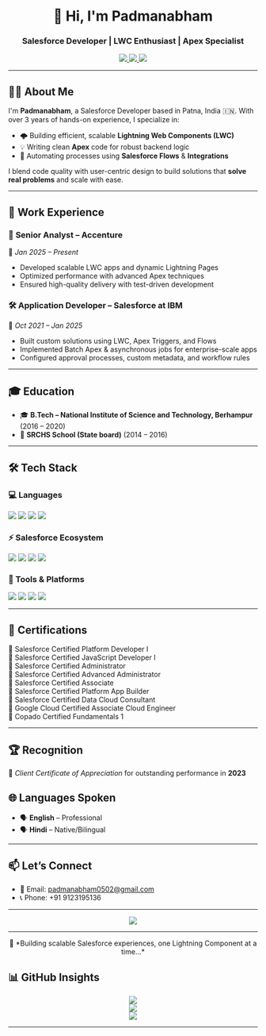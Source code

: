 <h1 align="center">👋 Hi, I'm Padmanabham</h1>
<h3 align="center">Salesforce Developer | LWC Enthusiast | Apex Specialist</h3>

<p align="center">
  <a href="https://linkedin.com/in/padmanabham-814002159">
    <img src="https://img.shields.io/badge/LinkedIn-Connect-blue?logo=linkedin" />
  </a>
  <a href="https://github.com/HANU0502">
    <img src="https://img.shields.io/badge/GitHub-Profile-181717?logo=github" />
  </a>
  <a href="https://www.salesforce.com/trailblazer/padmanabham648">
    <img src="https://img.shields.io/badge/Trailblazer-Profile-orange?logo=salesforce" />
  </a>
</p>

---

## 🧑‍💻 About Me

I'm **Padmanabham**, a Salesforce Developer based in Patna, India 🇮🇳. With over 3 years of hands-on experience, I specialize in:

- 🌩️ Building efficient, scalable **Lightning Web Components (LWC)**
- 💡 Writing clean **Apex** code for robust backend logic
- 🔄 Automating processes using **Salesforce Flows** & **Integrations**

I blend code quality with user-centric design to build solutions that **solve real problems** and scale with ease.

---

## 💼 Work Experience

### 💼 **Senior Analyst – Accenture**
📍 *Jan 2025 – Present*
- Developed scalable LWC apps and dynamic Lightning Pages
- Optimized performance with advanced Apex techniques
- Ensured high-quality delivery with test-driven development

### 🛠️ **Application Developer – Salesforce at IBM**
📍 *Oct 2021 – Jan 2025*
- Built custom solutions using LWC, Apex Triggers, and Flows
- Implemented Batch Apex & asynchronous jobs for enterprise-scale apps
- Configured approval processes, custom metadata, and workflow rules

---

## 🎓 Education

- 🎓 **B.Tech – National Institute of Science and Technology, Berhampur** (2016 – 2020)  
- 🏫 **SRCHS School (State board)** (2014 – 2016)

---

## 🛠️ Tech Stack

### 💻 Languages
<p>
  <img src="https://img.shields.io/badge/Apex-00A1E0?style=for-the-badge&logo=salesforce&logoColor=white" />
  <img src="https://img.shields.io/badge/JavaScript-F7DF1E?style=for-the-badge&logo=javascript&logoColor=black" />
  <img src="https://img.shields.io/badge/HTML5-E34F26?style=for-the-badge&logo=html5&logoColor=white" />
  <img src="https://img.shields.io/badge/CSS3-1572B6?style=for-the-badge&logo=css3&logoColor=white" />
</p>

### ⚡ Salesforce Ecosystem
<p>
  <img src="https://img.shields.io/badge/LWC-00A1E0?style=for-the-badge&logo=salesforce&logoColor=white" />
  <img src="https://img.shields.io/badge/Apex%20Triggers-00A1E0?style=for-the-badge&logo=salesforce&logoColor=white" />
  <img src="https://img.shields.io/badge/Flows-00A1E0?style=for-the-badge&logo=salesforce&logoColor=white" />
  <img src="https://img.shields.io/badge/API%20Integrations-00A1E0?style=for-the-badge&logo=salesforce&logoColor=white" />
</p>

### 🧰 Tools & Platforms
<p>
  <img src="https://img.shields.io/badge/GitHub-181717?style=for-the-badge&logo=github&logoColor=white" />
  <img src="https://img.shields.io/badge/VSCode-007ACC?style=for-the-badge&logo=visualstudiocode&logoColor=white" />
  <img src="https://img.shields.io/badge/Postman-FF6C37?style=for-the-badge&logo=postman&logoColor=white" />
  <img src="https://img.shields.io/badge/Jira-0052CC?style=for-the-badge&logo=jira&logoColor=white" />
</p>

---

## 📜 Certifications

🎯 Salesforce Certified Platform Developer I  
🎯 Salesforce Certified JavaScript Developer I  
🎯 Salesforce Certified Administrator  
🎯 Salesforce Certified Advanced Administrator  
🎯 Salesforce Certified Associate  
🎯 Salesforce Certified Platform App Builder  
🎯 Salesforce Certified Data Cloud Consultant  
🎯 Google Cloud Certified Associate Cloud Engineer  
🎯 Copado Certified Fundamentals 1

---

## 🏆 Recognition

🏅 *Client Certificate of Appreciation* for outstanding performance in **2023**



## 🌐 Languages Spoken

- 🗣️ **English** – Professional  
- 🗣️ **Hindi** – Native/Bilingual

---

## 📫 Let’s Connect

- 📧 Email: [padmanabham0502@gmail.com](mailto:padmanabham0502@gmail.com)  
- 📞 Phone: +91 9123195136

---

<p align="center">
  <img src="https://komarev.com/ghpvc/?username=PadmanabhamDev&label=Visitors&color=0e75b6&style=flat" />
</p>

---

<p align="center">
  🚀 *Building scalable Salesforce experiences, one Lightning Component at a time...*
</p>

## 📊 GitHub Insights

<p align="center">
  <img src="https://github-readme-stats.vercel.app/api?username=PadmanabhamDev&show_icons=true&theme=default" />
  <br/>
  <img src="https://github-readme-streak-stats.herokuapp.com?user=PadmanabhamDev&theme=default" />
  <br/>
  <img src="https://github-readme-stats.vercel.app/api/top-langs/?username=PadmanabhamDev&layout=compact&theme=solarizedlight" />
</p>

---
